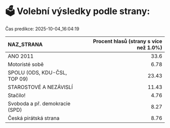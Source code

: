 # 🗳️ Volební výsledky podle strany:

Čas predikce: 2025-10-04_16:04:19

| NAZ_STRANA                     |   Procent hlasů (strany s více než 1.0%) |
|:-------------------------------|-----------------------------------------:|
| ANO 2011                       |                                    33.6  |
| Motoristé sobě                 |                                     6.78 |
| SPOLU (ODS, KDU-ČSL, TOP 09)   |                                    23.43 |
| STAROSTOVÉ A NEZÁVISLÍ         |                                    11.43 |
| Stačilo!                       |                                     4.76 |
| Svoboda a př. demokracie (SPD) |                                     8.27 |
| Česká pirátská strana          |                                     8.76 |